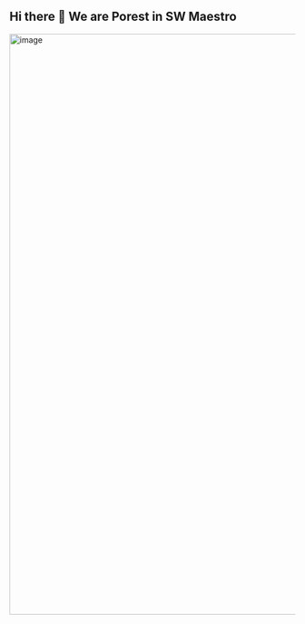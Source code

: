 ## Hi there 👋 We are Porest in SW Maestro

<!--

**Here are some ideas to get you started:**

🙋‍♀️ A short introduction - what is your organization all about?
🌈 Contribution guidelines - how can the community get involved?
👩‍💻 Useful resources - where can the community find your docs? Is there anything else the community should know?
🍿 Fun facts - what does your team eat for breakfast?
🧙 Remember, you can do mighty things with the power of [Markdown](https://docs.github.com/github/writing-on-github/getting-started-with-writing-and-formatting-on-github/basic-writing-and-formatting-syntax)
-->
<img width="1023" alt="image" src="https://github.com/SWM-Porest/.github/assets/38347891/ad3125b8-bdb9-4f9d-9e57-cf93ceb0a539">




